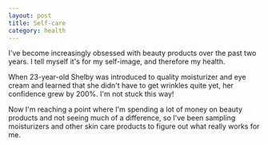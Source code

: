 ```yaml
---
layout: post
title: Self-care
category: health
---
```


I've become increasingly obsessed with beauty products over the past two years. I tell myself it's for my self-image, and therefore my health.

When 23-year-old Shelby was introduced to quality moisturizer and eye cream and learned that she didn't have to get wrinkles quite yet, her confidence grew by 200%. I'm not stuck this way!

Now I'm reaching a point where I'm spending a lot of money on beauty products and not seeing much of a difference, so I've been sampling moisturizers and other skin care products to figure out what really works for me.

